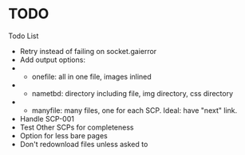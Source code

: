 # TODO

Todo List
- Retry instead of failing on socket.gaierror
- Add output options:
- - onefile: all in one file, images inlined
- - nametbd: directory including file, img directory, css directory
- - manyfile: many files, one for each SCP. Ideal: have "next" link.
- Handle SCP-001
- Test Other SCPs for completeness
- Option for less bare pages
- Don't redownload files unless asked to
